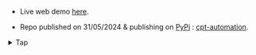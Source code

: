 - Live web demo [here](https://niladrridas.github.io/mars/).

- Repo published on 31/05/2024 & publishing on [PyPi](https://pypi.org/) : [cpt-automation](https://github.com/niladrridas/cpt-automation).

<details>
<summary>Tap</summary>

  
## Introduction

Niladri Das is born in Kolkata, when he grown up learnt to figure out DC motor as part of remote control toys. He completed high schools in collective pure science. In 2019, he started Engineering Diploma seat in Lovely Professional University. 

He given his interest in Electronics & Communication Engineering and published his major project in [Raspberry Pi](https://arxiv.org/abs/2405.05292) with skills in computer programming, he choosen further education in Lateral entry with top-tier scholarship for B.Tech. Computer Science and Engineering. As part of his university, he collaborated with Aerospace domain to make Cube Satellite and VTOL UAV. Later, he managed his teammates into Smart India Hackathon. 

He is a dynamic and passionate developer with a foundation from coursework in the microprocessor, diverse skill set in ML, command-line-interface, programming. 

He actively leveraging latest trends from his IT Training at Cloudnet Institute of Information Technology Pvt. Ltd. in [Red Hat Enterprise Linux](https://www.redhat.com/en) and networking simulation in [Cisco Packet Traccer](https://www.netacad.com/courses/packet-tracer), [GNS3](https://www.gns3.com).

Here’s a powerful overview of his key skills and expertise now in IIT Mandi:

**Minor in Data Science and Machine Learning:**

- _Algebra & Functions_
- _Discrete Mathematics_
- _Applications to Data Science_
- _Mathematics for Data Science_
- _Programming for Data Engineering_
- _Machine Learning Fundamentals: Supervised and Unsupervised learning, Evaluation techniques, and more_
- _Deep Learning and Neural Networks: Neural Network Fundamentals, Deep learning algorithms, frameworks, and tools_
- _Specialized Topics in AI and ML: Natural Language Processing (NLP), Computer Vision, Large Language Models (LLMs)_
- _[Capstone project1](https://github.com/niladrridas/sentiment-analysis-naive-bayes)_, _[Capstone project2](https://github.com/niladrridas/Hybrid-Movie-Recommendation-System)_

## Key Skills

### Programming Languages & Tools

<p align="left">
<p align="left">
  <!-- Python Badge -->
  <img src="https://img.shields.io/badge/-Python-3776AB?logo=python&logoColor=white" />

  <!-- Matplotlib Badge -->
  <img src="https://img.shields.io/badge/-Matplotlib-3776AB?style=flat-square&logo=matplotlib&logoColor=white" />

  <!-- Numpy Badge -->
  <img src="https://img.shields.io/badge/-NumPy-013243?logo=numpy&logoColor=white" />

  <!-- Plotly Badge -->
  <img src="https://img.shields.io/badge/-Plotly-3776AB?style=flat-square&logo=plotly&logoColor=white" />

  <!-- PyTorch Badge -->
  <img src="https://img.shields.io/badge/-PyTorch-EE4C2C?style=flat-square&logo=pytorch&logoColor=white" />

  <!-- scikit-learn Badge -->
  <img src="https://img.shields.io/badge/-scikit--learn-F7931E?logo=scikit-learn&logoColor=white" />
  
  <!-- TensorFlow Badge -->
  <img src="https://img.shields.io/badge/-TensorFlow-FF6F00?style=flat-square&logo=tensorflow&logoColor=white" />

  <!-- Pandas Badge -->
  <img src="https://img.shields.io/badge/-Pandas-150458?logo=pandas&logoColor=white" />

  <!-- OpenAI Badge -->
  <img src="https://img.shields.io/badge/-OpenAI-00FF00?style=flat-square&logo=openai&logoColor=white" />

  <!-- OpenCV Badge -->
  <img src="https://img.shields.io/badge/-OpenCV-5C3EE8?style=flat-square&logo=opencv&logoColor=white" />

  <!-- Jupyter Notebook Badge -->
  <img src="https://img.shields.io/badge/-Jupyter-F37626?logo=jupyter&logoColor=white"/>

  <!-- SpaCy Badge -->
  <img src="https://img.shields.io/badge/-SpaCy-09a3d5?style=flat-square&logo=spacy&logoColor=white" />

  <!-- HTML5 Badge -->
  <img src="https://img.shields.io/badge/-HTML5-E34F26?style=flat-square&logo=html5&logoColor=white" />

  <!-- CSS3 Badge -->
  <img src="https://img.shields.io/badge/-CSS3-1572B6?style=flat-square&logo=css3&logoColor=white" />

  <!-- JavaScript Badge -->
  <img src="https://img.shields.io/badge/-JavaScript-F7DF1E?style=flat-square&logo=javascript&logoColor=black" alt="JavaScript"/>

  <!-- Git Badge -->
  <img src="https://img.shields.io/badge/-Git-F05032?style=flat-square&logo=git&logoColor=white" />

  <!-- Linux Badge -->
  <img src="https://img.shields.io/badge/-Linux-FCC624?style=flat-square&logo=linux&logoColor=black" />

  <!-- Bash Badge -->
  <img src="https://img.shields.io/badge/-Bash-4EAA25?style=flat-square&logo=gnu-bash&logoColor=white" />

  <!-- HTTP Badge -->
  <img src="https://img.shields.io/badge/-HTTP-0056D2?style=flat-square&logo=http&logoColor=white" alt="HTTP"/>

  <!-- VSCode Badge -->
  <img src="https://img.shields.io/badge/-VSCode-007ACC?logo=visual-studio-code&logoColor=white"/>
 
</p>

## Development Methodologies

- **Agile**: Experienced in agile methodology, including Scrum and Kanban. Capable of working in fast-paced environments, adapting to changing requirements, and delivering high-quality results on time.

## Automation Demo

Here is an example of an automation process he worked on, showing the stages of coding, deployment and output:

![Automation Process](assets/automation.svg#gh-dark-mode-only)
![Automation Process](assets/automation.svg#gh-light-mode-only)

## Projects

Check out some of his projects to see his skills in action:
- [Face Recognition](https://github.com/niladrridas/face-recognition-webcam)
- [Voice Assistant Chatbot](https://github.com/niladrridas/voice-assistant-chatbot)
- [Pocket PC](https://github.com/niladrridas/Smart-Portable-Computer)

Thank you for visiting Niladri's profile!
</details>
